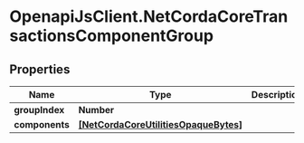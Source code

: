 # OpenapiJsClient.NetCordaCoreTransactionsComponentGroup

## Properties

Name | Type | Description | Notes
------------ | ------------- | ------------- | -------------
**groupIndex** | **Number** |  | 
**components** | [**[NetCordaCoreUtilitiesOpaqueBytes]**](NetCordaCoreUtilitiesOpaqueBytes.md) |  | 


